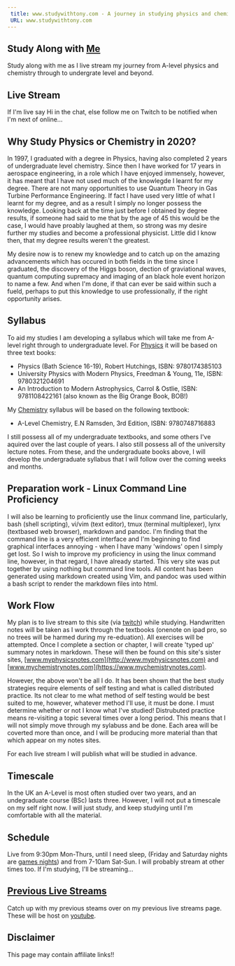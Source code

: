 ```yaml
---
 title: www.studywithtony.com - A journey in studying physics and chemistry from a-level to undergraduate level
 URL: www.studywithtony.com
---
```


## Study Along with [Me](http://www.tonyruther.com)

Study along with me as I live stream my journey from A-level physics and chemistry through to undergrate level and beyond.

## Live Stream

If I'm live say Hi in the chat, else follow me on Twitch to be notified when I'm next of online...

<div id="twitch-embed">

<!-- Load the Twitch embed script -->
    
<script src="https://embed.twitch.tv/embed/v1.js"></script>

<!-- Create a Twitch.Embed object that will render within the "twitch-embed" root element. -->
   <script type="text/javascript">
      new Twitch.Embed("twitch-embed", {
        width: 1280,
        height: 720,
        channel: "studywithtony" 
      });
    </script>
</div>

## Why Study Physics or Chemistry in 2020?

In 1997, I graduated with a degree in Physics, having also completed 2 years of undergraduate level chemistry. Since then I have worked for 17 years in aerospace engineering, in a role which I have enjoyed immensely, however, it  has meant that I have not used much of the knowlegde I learnt for my degree. There are not many opportunities to use Quantum Theory in Gas Turbine Performance Engineering. If fact I have used very little of what I learnt for my degree, and as a result I simply no longer possess the knowledge. Looking back at the time just before I obtained by degree results, if someone had said to me that by the age of 45 this would be the case, I would have proably laughed at them, so strong was my desire further my studies and become a professional physicist. Little did I know then, that my degree results weren't the greatest.

My desire now is to renew my knowledge and to catch up on the amazing advancements which has occured in both fields in the time since I graduated, the discovery of the Higgs boson, dection of graviational waves, quantum computing supremacy and imaging of an black hole event horizon to name a few.  And when I'm done, if that can ever be said within such a fueld, perhaps to put this knowledge to use professionally, if the right opportunity arises.

## Syllabus

To aid my studies I am developing a syllabus which will take me from A-level right through to undergraduate level. For [Physics](/ALevelsyllabus) it will be based on three text books:

  * Physics (Bath Science 16-19), Robert Hutchings,  ISBN: 9780174385103
  * University Physics with Modern Physics, Freedman & Young, 11e, ISBN: 9780321204691
  * An Introduction to Modern Astrophysics, Carrol & Ostlie, ISBN: 9781108422161 (also known as the Big Orange Book, BOB!)

My [Chemistry](/ALevelsyllabus) syllabus will be based on the following textbook:

  * A-Level Chemistry, E.N Ramsden, 3rd Edition, ISBN: 9780748716883 

I still possess all of my undergraduate textbooks, and some others I've aquired over the last couple of years. I also still possess all of the university lecture notes. From these, and the undergraduate books above, I will develop the undergraduate syllabus that I will follow over the coming weeks and months. 

## Preparation work - Linux Command Line Proficiency

I will also be learning to proficiently use the linux command line, particularly, bash (shell scripting), vi/vim (text editor), tmux (terminal multiplexer), lynx (textbased web browser), markdown and pandoc. I'm finding that the command line is a very efficient interface and I'm beginning to find graphical interfaces annoying - when I have many 'windows' open I simply get lost. So I wish to improve my proficiency in using the linux command line, however, in that regard, I have already started. This very site was put together by using nothing but command line tools. All content has been generated using markdown created using Vim, and pandoc was used within a bash script to render the markdown files into html.

## Work Flow

My plan is to live stream to this site (via [twitch](https://www.twitch.tv/studywithtony)) while studying. Handwritten notes will be taken as I work through the textbooks (onenote on ipad pro, so no trees will be harmed during my re-eduation). All exercises will be attempted. Once I complete a section or chapter, I will create 'typed up' summary notes in markdown. These will then be found on this site's sister sites, [www.myphysicsnotes.com](http://www.myphysicsnotes.com) and [www.mychemistrynotes.com](https://www.mychemistrynotes.com).

However, the above won't be all I do. It has been shown that the best study strategies require elements of self testing and what is called distributed practice. Its not clear to me what method of self testing would be best suited to me, however, whatever method I'll use, it must be done. I must determine whether or not I know what I've studied! Distrubuted practice means re-visiting a topic several times over a long period. This means that I will not simply move through my sylabuss and be done. Each area will be coverted more than once, and I will be producing more material than that which appear on my notes sites.

For each live stream I will publish what will be studied in advance.

## Timescale

In the UK an A-Level is most often studied over two years, and an undegraduate course (BSc) lasts three. However, I will not put a timescale on my self right now. I will just study, and keep studying until I'm comfortable with all the material.   


## Schedule

Live from 9:30pm Mon-Thurs, until I need sleep, (Friday and Saturday nights are [games nights](https://www.fortiesgamer.com/live)) and from 7-10am Sat-Sun. I will probably stream at other times too. If I'm studying, I'll be streaming...

## [Previous Live Streams](/previouslivestreams)

Catch up with my previous steams over on my previous live streams page. These will be host on [youtube](https://www.youtube.com/channel/UCAPH_kDcoQMA5zav2OwgFng).

## Disclaimer

This page may contain affiliate links!!
